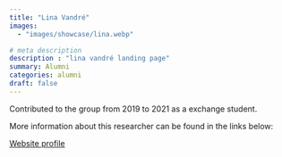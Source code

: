 ```yaml
---
title: "Lina Vandré"
images: 
  - "images/showcase/lina.webp"

# meta description
description : "lina vandré landing page"
summary: Alumni
categories: alumni
draft: false
---
```

Contributed to the group from 2019 to 2021 as a exchange student. 

More information about this researcher can be found in the links below: 

[Website profile](https://www.physik.uni-siegen.de/tqo/members/vandre/index.xml?lang=de)

